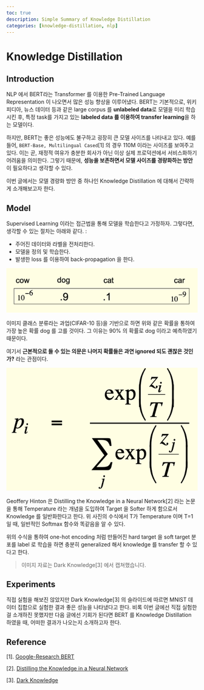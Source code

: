 ```yaml
---
toc: true
description: Simple Summary of Knowledge Distillation
categories: [knowledge-distillation, nlp]
---
```

# Knowledge Distillation

## Introduction

NLP 에서 BERT라는 Transformer 를 이용한 Pre-Trained Language Representation 이 나오면서 많은 성능 향상을 이루어냈다. BERT는 기본적으로, 위키피디아, 뉴스 데이터 등과 같은 large corpus 를 **unlabeled data**로 모델을 미리 학습 시킨 후, 특정 task를 가지고 있는 **labeled data 를 이용하여 transfer learning**을 하는 모델이다.

하지만, BERT는 좋은 성능에도 불구하고 굉장히 큰 모델 사이즈를 나타내고 있다. 예를 들어, `BERT-Base, Multilingual Cased`[1] 의 경우 110M 이라는 사이즈를 보여주고 있다. 이는 곧, 재정적 여유가 충분한 회사가 아닌 이상 실제  프로덕션에서 서비스화하기 어려움을 의미한다. 그렇기 때문에, **성능을 보존하면서 모델 사이즈를 경량화하는 방안**이 필요하다고 생각할 수 있다.

이번 글에서는 모델 경량화 방안 중 하나인 Knowledge Distillation 에 대해서 간략하게 소개해보고자 한다.

## Model
Supervised Learning 이라는 접근법을 통해 모델을 학습한다고 가정하자. 그렇다면, 생각할 수 있는 절차는 아래와 같다. :

- 주어진 데이터와 라벨을 전처리한다.
- 모델을 정의 및 학습한다.
- 발생한 loss 를 이용하여 back-propagation 을 한다.

![image-20200226170645740](https://github.com/JudePark96/blog/blob/master/_posts/cross_entropy_probability.png?raw=true)

이미지 클래스 분류라는 과업(CIFAR-10 등)을 기반으로 하면 위와 같은 확률을 통하여 가장 높은 확률 dog 를 고를 것이다. 그 이유는 90% 의 확률로 dog 이라고 예측하였기 때문이다.

여기서 **근본적으로 들 수 있는 의문은 나머지 확률들은 과연 ignored 되도 괜찮은 것인가?** 라는 관점이다.

![t_softmax](https://github.com/JudePark96/blog/blob/master/_posts/t_softmax.png?raw=true)

Geoffery Hinton 은 Distilling the Knowledge in a Neural Network[2] 라는 논문을 통해 Temperature 라는 개념을 도입하여 Target 을 Softer 하게 함으로서 Knowledge 를 일반화한다고 한다. 위 사진의 수식에서 T가 Temperature 이며 T=1 일 때, 일반적인 Softmax 함수와 똑같음을 알 수 있다.

위의 수식을 통하여 one-hot encoding 처럼 만들어진 hard target 을 soft target 분포를 label 로 학습을 하면 충분히 generalized 해서 knowledge 를 transfer 할 수 있다고 한다.

> 이미지 자료는 Dark Knowledge[3] 에서 캡쳐했습니다.

## Experiments

직접 실험을 해보진 않았지만 Dark Knowledge[3] 의 슬라이드에 따르면 MNIST 데이터 집합으로 실험한 결과 좋은 성능을 나타냈다고 한다. 비록 이번 글에선 직접 실험한 걸 소개하진 못했지만 다음 글에선 기회가 된다면 BERT 를 Knowledge Distillation 하였을 때, 어떠한 결과가 나오는지 소개하고자 한다.



## Reference
[1]. [Google-Research BERT](https://github.com/google-research/bert)

[2]. [Distilling the Knowledge in a Neural Network](https://arxiv.org/pdf/1503.02531.pdf)

[3]. [Dark Knowledge](https://www.ttic.edu/dl/dark14.pdf)